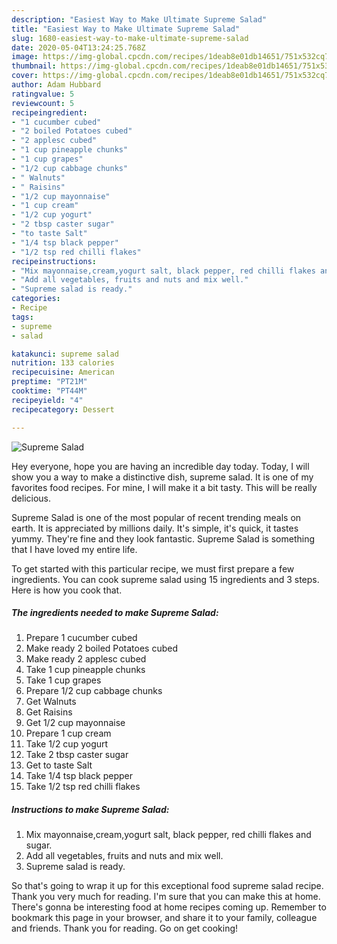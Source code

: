 ```yaml
---
description: "Easiest Way to Make Ultimate Supreme Salad"
title: "Easiest Way to Make Ultimate Supreme Salad"
slug: 1680-easiest-way-to-make-ultimate-supreme-salad
date: 2020-05-04T13:24:25.768Z
image: https://img-global.cpcdn.com/recipes/1deab8e01db14651/751x532cq70/supreme-salad-recipe-main-photo.jpg
thumbnail: https://img-global.cpcdn.com/recipes/1deab8e01db14651/751x532cq70/supreme-salad-recipe-main-photo.jpg
cover: https://img-global.cpcdn.com/recipes/1deab8e01db14651/751x532cq70/supreme-salad-recipe-main-photo.jpg
author: Adam Hubbard
ratingvalue: 5
reviewcount: 5
recipeingredient:
- "1 cucumber cubed"
- "2 boiled Potatoes cubed"
- "2 applesc cubed"
- "1 cup pineapple chunks"
- "1 cup grapes"
- "1/2 cup cabbage chunks"
- " Walnuts"
- " Raisins"
- "1/2 cup mayonnaise"
- "1 cup cream"
- "1/2 cup yogurt"
- "2 tbsp caster sugar"
- "to taste Salt"
- "1/4 tsp black pepper"
- "1/2 tsp red chilli flakes"
recipeinstructions:
- "Mix mayonnaise,cream,yogurt salt, black pepper, red chilli flakes and sugar."
- "Add all vegetables, fruits and nuts and mix well."
- "Supreme salad is ready."
categories:
- Recipe
tags:
- supreme
- salad

katakunci: supreme salad 
nutrition: 133 calories
recipecuisine: American
preptime: "PT21M"
cooktime: "PT44M"
recipeyield: "4"
recipecategory: Dessert

---
```



![Supreme Salad](https://img-global.cpcdn.com/recipes/1deab8e01db14651/751x532cq70/supreme-salad-recipe-main-photo.jpg)

Hey everyone, hope you are having an incredible day today. Today, I will show you a way to make a distinctive dish, supreme salad. It is one of my favorites food recipes. For mine, I will make it a bit tasty. This will be really delicious.



Supreme Salad is one of the most popular of recent trending meals on earth. It is appreciated by millions daily. It's simple, it's quick, it tastes yummy. They're fine and they look fantastic. Supreme Salad is something that I have loved my entire life.


To get started with this particular recipe, we must first prepare a few ingredients. You can cook supreme salad using 15 ingredients and 3 steps. Here is how you cook that.

<!--inarticleads1-->

##### The ingredients needed to make Supreme Salad:

1. Prepare 1 cucumber cubed
1. Make ready 2 boiled Potatoes cubed
1. Make ready 2 applesc cubed
1. Take 1 cup pineapple chunks
1. Take 1 cup grapes
1. Prepare 1/2 cup cabbage chunks
1. Get  Walnuts
1. Get  Raisins
1. Get 1/2 cup mayonnaise
1. Prepare 1 cup cream
1. Take 1/2 cup yogurt
1. Take 2 tbsp caster sugar
1. Get to taste Salt
1. Take 1/4 tsp black pepper
1. Take 1/2 tsp red chilli flakes




<!--inarticleads2-->

##### Instructions to make Supreme Salad:

1. Mix mayonnaise,cream,yogurt salt, black pepper, red chilli flakes and sugar.
1. Add all vegetables, fruits and nuts and mix well.
1. Supreme salad is ready.




So that's going to wrap it up for this exceptional food supreme salad recipe. Thank you very much for reading. I'm sure that you can make this at home. There's gonna be interesting food at home recipes coming up. Remember to bookmark this page in your browser, and share it to your family, colleague and friends. Thank you for reading. Go on get cooking!
